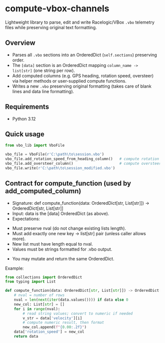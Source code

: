 # compute-vbox-channels

Lightweight library to parse, edit and write Racelogic/VBox `.vbo` telemetry files while preserving original text formatting.

## Overview

- Parses all `.vbo` sections into an OrderedDict (`self.sections`) preserving order.
- The `[data]` section is an OrderedDict mapping `column_name -> list[str]` (one string per row).
- Add computed columns (e.g. GPS heading, rotation speed, oversteer) via helper methods or user-supplied compute functions.
- Writes a new `.vbo` preserving original formatting (takes care of blank lines and data line formatting).

## Requirements

- Python 3.12

## Quick usage

```python
from vbo_lib import VboFile

vbo_file = VboFile(r'C:\path\to\session.vbo')
vbo_file.add_rotation_speed_from_heading_column()   # compute rotation speed from heading
vbo_file.add_oversteer_column()                     # compute oversteer from rotation & gyro z
vbo_file.write(r'C:\path\to\session_modified.vbo')
```

## Contract for compute_function (used by add_computed_column)
- Signature: def compute_function(data: OrderedDict[str, List[str]]) -> OrderedDict[str, List[str]]
- Input: data is the [data] OrderedDict (as above).
- Expectations:
+ Must preserve nval (do not change existing lists length).
+ Must add exactly one new key -> list[str] pair (unless caller allows more).
+ New list must have length equal to nval.
+ Values must be strings formatted for .vbo output.
- You may mutate and return the same OrderedDict.

Example:

```python
from collections import OrderedDict
from typing import List

def compute_function(data: OrderedDict[str, List[str]]) -> OrderedDict[str, List[str]]:
    # nval = number of rows
    nval = len(next(iter(data.values()))) if data else 0
    new_col: List[str] = []
    for i in range(nval):
        # read string values; convert to numeric if needed
        v_str = data['velocity'][i]
        # compute numeric result, then format
        new_col.append(f"{0.00:.2f}")
    data['rotation_speed'] = new_col
    return data
```